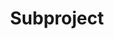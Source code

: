 ---
title: Subproject
type: landing

sections:
  - block: markdown
    content:
      title: '서브프로젝트 테스트'

---
